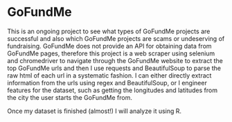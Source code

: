 # GoFundMe

This is an ongoing project to see what types of GoFundMe projects are successful and also which GoFundMe projects are scams
or undeserving of fundraising.
GoFundMe does not provide an API for obtaining data from GoFundMe pages, therefore this project is a web scraper using 
selenium and chromedriver to navigate through the GoFundMe website to extract the top GoFundMe urls 
and then I use requests and BeautifulSoup to parse the raw html of each url in a systematic fashion. I can either directly
extract information from the urls using regex and BeautifulSoup, or I engineer features for the dataset, such as getting the
longitudes and latitudes from the city the user starts the GoFundMe from. 

Once my dataset is finished (almost!) I will analyze it using R. 